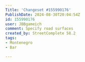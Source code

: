 ```yaml
---
Title: 'Changeset #155990176'
PublishDate: 2024-08-30T20:04:54Z
id: 155990176
user: JBBgameich
comment: Specify road surfaces
created_by: StreetComplete 58.2
tags:
- Montenegro
- Bar

---
```

